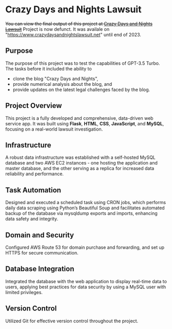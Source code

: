 # Crazy Days and Nights Lawsuit

~~You can view the final output of this project at [Crazy Days and Nights Lawsuit](https://www.crazydaysandnightslawsuit.net)~~
Project is now defunct. It was availale on "https://www.crazydaysandnightslawsuit.net" until end of 2023.

## Purpose

The purpose of this project was to test the capabilities of GPT-3.5 Turbo. The tasks before it included the ability to
- clone the blog "Crazy Days and Nights",
- provide numerical analysis about the blog, and
- provide updates on the latest legal challenges faced by the blog.

## Project Overview

This project is a fully developed and comprehensive, data-driven web service app. It was built using **Flask**, **HTML**, **CSS**, **JavaScript**, and **MySQL**, focusing on a real-world lawsuit investigation. 

## Infrastructure 

A robust data infrastructure was established with a self-hosted MySQL database and two AWS EC2 instances - one hosting the application and master database, and the other serving as a replica for increased data reliability and performance.

## Task Automation

Designed and executed a scheduled task using CRON jobs, which performs daily data scraping using Python’s Beautiful Soup and facilitates automated backup of the database via mysqldump exports and imports, enhancing data safety and integrity.

## Domain and Security

Configured AWS Route 53 for domain purchase and forwarding, and set up HTTPS for secure communication. 

## Database Integration

Integrated the database with the web application to display real-time data to users, applying best practices for data security by using a MySQL user with limited privileges. 

## Version Control

Utilized Git for effective version control throughout the project.
